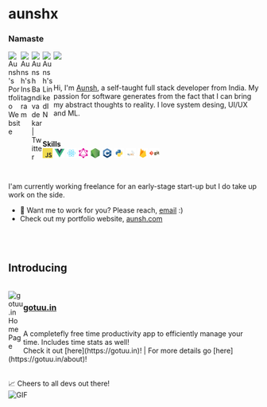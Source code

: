# aunshx

### Namaste

<a href="https://aunsh.com">
  <img align="left" alt="Aunsh's Portfolio Website" width="25px" src="https://i.postimg.cc/qB6VG513/a-removebg-preview.png" />
</a>
<a href="https://www.instagram.com/aunshhhh/">
  <img align="left" alt="Aunsh's Instagram" width="22px" src="https://raw.githubusercontent.com/hussainweb/hussainweb/main/icons/instagram.png" />
</a>
<a href="https://twitter.com/aunshx">
  <img align="left" alt="Aunsh Bandivadekar | Twitter" width="22px" src="https://raw.githubusercontent.com/peterthehan/peterthehan/master/assets/twitter.svg" />
</a>
<a href="https://www.linkedin.com/in/aunsh/">
  <img align="left" alt="Aunsh's LinkedIN" width="22px" src="https://raw.githubusercontent.com/peterthehan/peterthehan/master/assets/linkedin.svg" />
</a>

![](https://visitor-badge.glitch.me/badge?page_id=aunshx.aunshx)

<br />

Hi, I'm [Aunsh](https://aunsh.com), a self-taught full stack developer from India. My passion for software generates from the fact that I can bring my abstract thoughts to reality. I love system desing, UI/UX and ML.

<br />

**Skills**  
<code><img height="20" src="https://raw.githubusercontent.com/github/explore/80688e429a7d4ef2fca1e82350fe8e3517d3494d/topics/javascript/javascript.png"></code>
<code><img height="20" src="https://raw.githubusercontent.com/github/explore/80688e429a7d4ef2fca1e82350fe8e3517d3494d/topics/vue/vue.png"></code>
<code><img height="20" src="https://raw.githubusercontent.com/github/explore/80688e429a7d4ef2fca1e82350fe8e3517d3494d/topics/react/react.png"></code>
<code><img height="20" src="https://raw.githubusercontent.com/github/explore/5c058a388828bb5fde0bcafd4bc867b5bb3f26f3/topics/graphql/graphql.png"></code>
<code><img height="20" src="https://raw.githubusercontent.com/github/explore/80688e429a7d4ef2fca1e82350fe8e3517d3494d/topics/nodejs/nodejs.png"></code>
<code><img height="20" src="https://raw.githubusercontent.com/github/explore/80688e429a7d4ef2fca1e82350fe8e3517d3494d/topics/cpp/cpp.png"></code>
<code><img height="20" src="https://raw.githubusercontent.com/github/explore/80688e429a7d4ef2fca1e82350fe8e3517d3494d/topics/python/python.png"></code>
<code><img height="20" src="https://raw.githubusercontent.com/github/explore/80688e429a7d4ef2fca1e82350fe8e3517d3494d/topics/mysql/mysql.png"></code>
<code><img height="20" src="https://raw.githubusercontent.com/github/explore/80688e429a7d4ef2fca1e82350fe8e3517d3494d/topics/firebase/firebase.png"></code>
<code><img height="20" src="https://raw.githubusercontent.com/github/explore/80688e429a7d4ef2fca1e82350fe8e3517d3494d/topics/git/git.png"></code>

<br />

I'am currently working freelance for an early-stage start-up but I do take up work on the side.
- 💼 Want me to work for you? Please reach, [email](mailto:aunsh.sb@gmail.com) :)
- Check out my portfolio website, [aunsh.com](https://aunsh.com)
<br />

<br />

## Introducing

<br />

<a href="https://gotuu.in">
  <img align="left" alt="gotuu.in Home Page" width="30px" src="https://i.postimg.cc/mZ9Yc81Q/gotuu-Logo.png" />
</a>

### [gotuu.in](https://gotuu.in)

<br />
A completefly free time productivity app to efficiently manage your time. Includes time stats as well!
<br />
Check it out [here](https://gotuu.in)! | For more details go [here](https://gotuu.in/about)! <br />

<br />

📈 Cheers to all devs out there!
<img align="left" alt="GIF" src="https://i.postimg.cc/Nf3kcvWX/coding.gif" width="490" height="270" />
<br />

<!--START_SECTION:waka-->
<!--END_SECTION:waka-->
<br />
